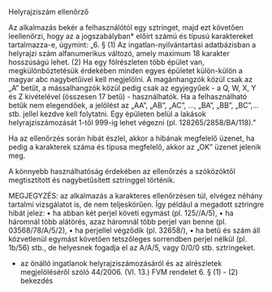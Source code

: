 Helyrajziszám ellenőrző

Az alkalmazás bekér a felhasználótól egy sztringet, majd ezt követően leellenőrzi, hogy az a jogszabályban* 
előírt számú és típusú karaktereket tartalmazza-e, úgymint: 
„6. § (1) Az ingatlan-nyilvántartási adatbázisban a helyrajzi szám alfanumerikus változó, 
amely maximum 18 karakter hosszúságú lehet.
(2) Ha egy fölrészleten több épület van, megkülönböztetésük érdekében minden egyes épületet külön-külön 
a magyar abc nagybetűivel kell megjelölni. A magánhangzók közül csak az „A” betűt, a mássalhangzók közül pedig 
csak az egyjegyűek - a Q, W, X, Y és Z kivételével (összesen 17 betű) - használhatók. 
Ha a felhasználható betűk nem elegendőek, a jelölést az „AA”, „AB”, „AC”, ..., „BA”, „BB”, „BC”,... stb. 
jellel kezdve kell folytatni. Egy épületen belül a lakások helyrajziszámozását 1-től 999-ig lehet végezni 
(pl. 128265/2858/BA/118).”

Ha az ellenőrzés során hibát észlel, akkor a hibának megfelelő üzenet, ha pedig a karakterek száma és típusa megfelelő, 
akkor az „OK” üzenet jelenik meg.

A könnyebb használhatóság érdekében az ellenőrzés a szóközöktől megtisztított és nagybetűsített sztringgel történik.

MEGJEGYZÉS: az alkalmazás a karakteres ellenőrzésen túl, elvégez néhány tartalmi vizsgálatot is, de nem teljeskörűen. 
Így például a megadott sztringre hibát jelez:
•	ha abban két perjel követi egymást (pl. 125//A/5),
•	ha háromnál több alátörés, azaz háromnál több perjel van benne (pl. 03568/78/A/5/2),
•	ha perjellel végződik (pl. 32658/),
•	ha betű és szám áll közvetlenül egymást követően tetszőleges sorrendben perjel nélkül (pl. 1b/56) stb.,
de helyesnek fogadja el az A/A/5, vagy 0/0/0 stb. sztringeket.


* az önálló ingatlanok helyrajziszámozásáról és az alrészletek megjelöléséről szóló 
44/2006. (VI. 13.) FVM rendelet 6. § (1) - (2) bekezdés
